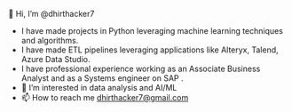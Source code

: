👋 Hi, I’m @dhirthacker7
- I have made projects in Python leveraging machine learning techniques and algorithms.
- I have made ETL pipelines leveraging applications like Alteryx, Talend, Azure Data Studio.
- I have professional experience working as an Associate Business Analyst and as a Systems engineer on SAP .
- 👀 I’m interested in data analysis and AI/ML 
- 📫 How to reach me dhirthacker7@gmail.com

<!---
dhirthacker7/dhirthacker7 is a ✨ special ✨ repository because its `README.md` (this file) appears on your GitHub profile.
You can click the Preview link to take a look at your changes.
--->
